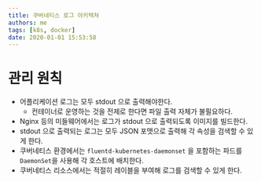 ```yaml
---
title: 쿠버네티스 로그 아키텍쳐
authors: me
tags: [k8s, docker]
date: 2020-01-01 15:53:58
---
```


# 관리 원칙

- 어플리케이션 로그는 모두 stdout 으로 출력해야한다.
  - 컨테이너로 운영하는 것을 전제로 한다면 파일 출력 자체가 불필요하다.
- Nginx 등의 미들웨어에서는 로그가 stdout 으로 출력되도록 이미지를 빌드한다.
- stdout 으로 출력되는 로그는 모두 JSON 포맷으로 출력해 각 속성을 검색할 수 있게 한다.
- 쿠버네티스 환경에서는 `fluentd-kubernetes-daemonset` 을 포함하는 파드를 `DaemonSet`을 사용해 각 호스트에 배치한다.
- 쿠버네티스 리소스에서는 적절히 레이블을 부여해 로그를 검색할 수 있게 한다.
